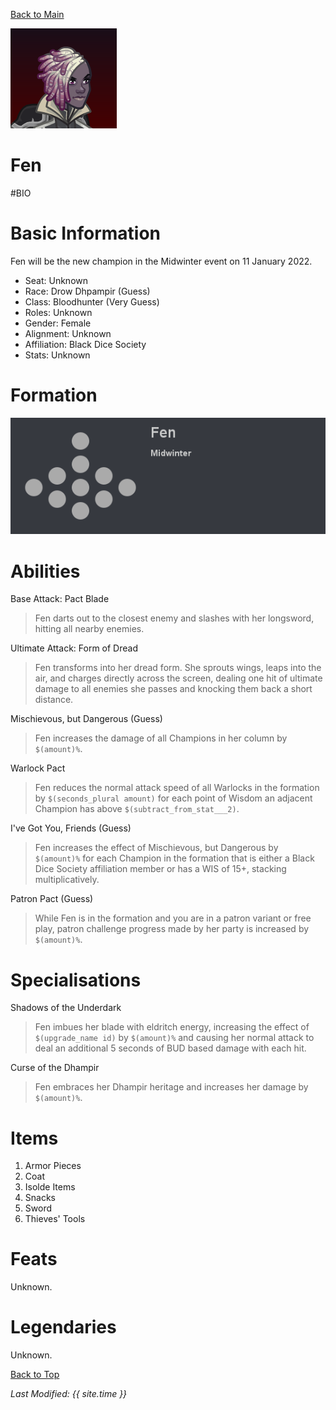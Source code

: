 [Back to Main](index.md)

![Profile Picture](images/profile_Fen.png)

# Fen

#BIO

# Basic Information

Fen will be the new champion in the Midwinter event on 11 January 2022.

* Seat: Unknown
* Race: Drow Dhpampir (Guess)
* Class: Bloodhunter (Very Guess)
* Roles: Unknown
* Gender: Female
* Alignment: Unknown
* Affiliation: Black Dice Society
* Stats: Unknown

# Formation

![Formation Layout](images/formation_Fen.png)

# Abilities

Base Attack: Pact Blade
> Fen darts out to the closest enemy and slashes with her longsword, hitting all nearby enemies.

Ultimate Attack: Form of Dread
> Fen transforms into her dread form. She sprouts wings, leaps into the air, and charges directly across the screen, dealing one hit of ultimate damage to all enemies she passes and knocking them back a short distance.

Mischievous, but Dangerous (Guess)
> Fen increases the damage of all Champions in her column by `$(amount)%`.

Warlock Pact
> Fen reduces the normal attack speed of all Warlocks in the formation by `$(seconds_plural amount)` for each point of Wisdom an adjacent Champion has above `$(subtract_from_stat___2)`.

I've Got You, Friends (Guess)
> Fen increases the effect of Mischievous, but Dangerous by `$(amount)%` for each Champion in the formation that is either a Black Dice Society affiliation member or has a WIS of 15+, stacking multiplicatively.

Patron Pact (Guess)
> While Fen is in the formation and you are in a patron variant or free play, patron challenge progress made by her party is increased by `$(amount)%`.

# Specialisations

Shadows of the Underdark
> Fen imbues her blade with eldritch energy, increasing the effect of `$(upgrade_name id)` by `$(amount)%` and causing her normal attack to deal an additional 5 seconds of BUD based damage with each hit.

Curse of the Dhampir
> Fen embraces her Dhampir heritage and increases her damage by `$(amount)%`.

# Items

1. Armor Pieces
2. Coat
3. Isolde Items
4. Snacks
5. Sword
6. Thieves' Tools

# Feats

Unknown.

# Legendaries

Unknown.

[Back to Top](#top)

*Last Modified: {{ site.time }}*